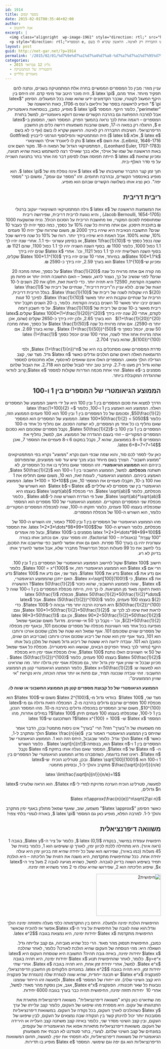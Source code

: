 ```yaml
---
id: 1914
title: מספר קסום
date: 2015-02-01T00:35:46+02:00
author:
  - אנה ליזהטוב
excerpt: |
  <img class="alignright  wp-image-1961" style="direction: rtl;" src="http://net-gar.net/wp-content/uploads/2015/01/e.png" alt="e" width="170" height="83" />
  <p style="direction: rtl;">המספר e, התגלה רק במאה ה-17, משום שהבנת משמעותו דרשה כלים מן החשבון הדיפרנציאלי. חשיבותו התבררה רק לאיטה. הראשון שקרא לו בשם (אף כי לא בשם e, אלא b) היה המתמטיקאי והפילוסוף הגרמני לייבניץ. את השם e נתן לו ליאונרד אוילר השוויצארי, המתמטיקאי הגדול של המאה ה-18. מקור השם אינו באות הראשונה של שמו של אוילר, אלא בכך שאוילר רצה להשתמש באות שהיא תנועה, ומכיוון שהאות a הייתה תפוסה אצלו לסימון דבר מה אחר בחר בתנועה השנייה על פי סדר האלף-בית.</p>
layout: post
guid: http://net-gar.net/?p=1914
permalink: '/2015/02/01/%d7%9e%d7%a1%d7%a4%d7%a8-%d7%a7%d7%a1%d7%95%d7%9d/'
categories:
  - גליון 12 פברואר 2015
  - היסטוריה של המתמטיקה
  - מאמרים כלליים
---
```

<p style="direction: rtl;">
  עניין מוזר: מבין כל המספרים הממשיים בחרה אלת המתמטיקה בשניים, ונתנה להם תפקיד מיוחד. אחד מהם, $latex \pi $, היה מוכר היטב עוד מימי קדם. זהו היחס בין היקף המעגל לקוטרו, שכבר הקדמונים ידעו שהוא שווה בכל המעגלים. הסימון "$latex \pi $" הופיע לראשונה בספר של וויליאם ג'ונס מ-1706, כאות הראשונה של "perimeter", כלומר היקף. המספר $latex \pi $ מופיע, כמובן, בנוסחאות גיאומטריות, אבל למרבה ההפתעה גם בהרבה הקשרים שאינם דווקא גיאומטריים, למשל בתורת המספרים &#8211; דוגמה אחת לכך נראה בהמשך הפרק. המספר השני, המסומן ב-$latex e $, התגלה רק במאה ה-17, משום שהבנת משמעותו דרשה כלים מן החשבון הדיפרנציאלי. חשיבותו התבררה רק לאיטה. הראשון שקרא לו בשם (אף כי לא בשם $latex e $, אלא $latex b $) היה המתמטיקאי והפילוסוף הגרמני לייבניץ (Gottfried Leibniz, 1646-1716). את השם $latex e $ נתן לו ליאונרד אוילר השוויצארי (Leonhard Euler, 1707-1783) , המתמטיקאי הגדול של המאה ה-18. מקור השם אינו באות הראשונה של שמו של אוילר, אלא בכך שאוילר רצה להשתמש באות שהיא תנועה, ומכיוון שהאות $latex a $ הייתה תפוסה אצלו לסימון דבר מה אחר בחר בתנועה השנייה על פי סדר האלף-בית.
</p>

<p style="direction: rtl;">
  תוך זמן קצר התברר שחשיבותו של $latex e $ אינה נופלת מזו של $latex \pi $. הוא מופיע באינספור הקשרים, ובהרבה תחומים. זהו "מספר עם עומק", ומשום כך "מספר יפה". כאן נציג אותו בשלושה הקשרים שבהם הוא מופיע.
</p>

<h2 style="direction: rtl;">
  ריבית דריבית
</h2>

<p style="direction: rtl;">
  את המשמעות הראשונה של $latex e $ גילה המתמטיקאי השוויצארי יעקוב ברנולי (Jacob Bernoulli, 1654-1705) , והיא נוגעת לריבית דריבית, שפירושה ריבית שמתווספת לסכום המקורי, ואז מחושבת הריבית על הסכום הכולל. נניח שהִשקַעת 1000 ₪ בתוכנית חיסכון. אם אתה מרוויח כל שנה 10% על כספך, כמה כסף יהיה לך כעבור 10  שנים? התשובה הנאיבית היא שיהיו בידך 2000 ₪, משום שהרווח שלך יהיה 10 פעמים 10%, שהוא 100%. אבל האמת היא שיהיו בידך יותר. רווח של 10% כל שנה פירושו שכל שנה נכפל כספך פי $latex 1\frac{1}{10}$, או בסימון עשרוני –פי 1.1. אחרי שנה יהיו לך 1.1 כפול 1000, כלומר 1100 ₪. בסוף השנה השניה יהיו לך 1.1 כפול 1100, שהם 1121 ₪. בסוף השנה השלישית יהיו לך 1.1 כפול 1121, וכו'. אחרי $latex k$ שנים יהיו בידך $latex 100*1.1^k$₪. במיוחד, אחרי 10 שנים יהיו בידך $latex 100*1.1^{10}$ שקלים, ומכיוון ש-$latex 1.1^{10}$ הוא בערך 2.59, יהיו בידך כ-2590 ₪.
</p>

<p style="direction: rtl;">
  מה קורה אם אתה מרוויח כל שנה $latex \frac{1}{20}$ על כספך, ואתה מחכה 20 שנים? לפני שנשיב על כך, נעצור לרגע, ונשאל – האם התשובה תהיה יותר או פחות מן התשובה הקודמת, 2590? היא תהיה <em>יותר. </em>כדי לראות זאת, חלקו את 20 השנים ל-10 זוגות של שנים. לולא עניין ה"ריבית דריבית", שנתיים של ריבית של $latex \frac{1}{20}$ היו שקולות לשנה של ריבית של $latex \frac{1}{10}$. בגלל הריבית דריבית, הריבית על שנתיים עוקבות היא יותר מאשר $latex \frac{1}{10}$. לפיכך 10 זוגות השנים יניבו יותר מאשר 10 השנים בבעיה הקודמת. כלומר, ב-20 השנים תקבל יותר ריבית מאשר ב-10 שנים של ריבית של $latex \frac{1}{10}$. על פי חשבון דומה לקודם, אחרי 20 שנה יהיו בידך $latex 1000*(1+\frac{1}{20})^{20}$ שקלים.$latex (1+\frac{1}{20})^{20}$   הוא בערך 2.65, ולכן יהיו בידך כ-2650 שקלים (שהם, אכן יותר מ-2590). אם אתה מרוויח כל שנה $latex \frac{1}{50}$ על כספך, ואתה מחכה 50 שנים, יוכפל כספך פי $latex (1+\frac{1}{50})^{50}$ , שהוא בערך 2.69. אם אתה מרוויח אחוז אחד לשנה, אחרי 100 שנים יוכפל כספך $latex (1+\frac{1}{100})^{100}$, שהוא בערך 2.704.
</p>

<p style="direction: rtl;">
  סדרת המספרים שאנו מסתכלים בה היא של $latex (1+\frac{1}{n})^n$, ולפי הדוגמאות האלה רואים שהם הולכים וגדלים כאשר $latex n$ גדל. מצד שני, קצב הגדילה הולך ומואט. המספרים האלו אינם שואפים לאינסוף, אלא מתכנסים למספר שהוא גדול רק מעט מ-2.7. קירוב טוב יותר לגבול שלהם הוא 2.718. את הגבול שלהם מסמנים ב-$latex e$. זוהי אחת מכמה הגדרות שקולות למספר $latex e$,קרוב לוודאי שההגדרה המקובלת ביותר.
</p>

<h2 style="direction: rtl;">
  הממוצע הגיאומטרי של המספרים בין 1 ו-100
</h2>

<p style="direction: rtl;">
  הדרך למצוא את סכום המספרים בין 1 ובין 100 היא על ידי חישוב הממוצע של המספרים האלה. הממוצע הוא האמצע בין 1 ו-100, כלומר $latex \frac{1+100}{2} = 50\frac{1}{2}$, וסכומם של כל המספרים בין 1 ובין 100 הוא 100 פעמים הממוצע הזה, כלומר $latex 100*50\frac{1}{2} = 5050$. הממוצע של המספרים הוא המספר שאם נחליף בו כל אחד מן המספרים, לא ישתנה הסכום. אם נחליף כל אחד מ-100 המספרים בין 1 ובין 100 ב-$latex 50\frac{1}{2}$, נקבל מספרים שסכומם הוא כסכום המספרים המקוריים – זוהי בעצם ההגדרה של הממוצע. אם, למשל, נחליף את המספרים 6 ו-8 בממוצעם, שהוא 7, נקבל במקום 6 ו-8 פעמיים את המספר 7, ואכן $latex 6+8=7+7=14$.
</p>

<p style="direction: rtl;">
  כאן עלי לספר לכם סוד, והוא שמה שבפי העם נקרא "ממוצע" נקרא בפי המתמטיקאים "ממוצע חשבוני". הצורך בשם מיוחד נובע מכך שיש עוד סוגי ממוצעים, שהמפורסם ביניהם הוא <strong>הממוצע הגיאומטרי</strong>. זהו המספר שאם נחליף בו את כל המספרים, לא תשתנה <strong>מכפלתם</strong>. למשל, הממוצע החשבוני בין 1 ו-100 הוא $latex 50\frac{1}{2}$, האמצע ביניהם. הממוצע הגיאומטרי, לעומת זאת, הוא 10, משום שאם תחליפו את 1 ואת 100 ב-10, תקבלו פעמיים את המספר 10, ואכן $latex 1*100 = 10*10$. הממוצע הגיאומטרי בין שני מספרים לא שליליים $latex a$ ו-$latex b$  הוא השורש של מכפלתם, כלומר $latex \sqrt{ab}$. הרי מכפלת $latex \sqrt{ab}$ בעצמו היא $latex \sqrt{ab}*\sqrt{ab}$, שעל פי הגדרת השורש שווה ל-$latex ab$ , כלומר מכפלת שני המספרים המקוריים. הממוצע הגיאומטרי של 100 מספרים הוא המספר שמכפלתו בעצמו 100 פעמים, כלומר חזקתו ה-100, שווה למכפלת המספרים המקוריים. כלומר, הוא השורש ה-100 של מכפלת המספרים.
</p>

<p style="direction: rtl;">
  מהו הממוצע הגיאומטרי של המספרים בין 1 ובין 100? כאמור, זהו השורש ה-100 של מכפלתם, כלומר השורש ה-100  של$latex 1*2*3*\dots*98*99*100$. את המספר $latex 1*2*3*\dots*98*99*100$ מסמנים ב-$latex 100!$, ובעל פה אומרים "100 עֲצֶרֶת" (באנגלית – 100 factorial). זהו מספר ענקי. אם נכתוב אותו בצורה עשרונית יהיו בו בערך 150 ספרות. האם גם אותו אפשר לחשב כפי שחישבנו את הסכום, בלי לחשב את כל 99 פעולות הכפל הנדרשות? מתברר שלא, אבל אפשר להעריך אותו בדיוק לא רע.
</p>

<p style="direction: rtl;">
  חישוב $latex 100!$ שקול לחישוב הממוצע הגיאומטרי של המספרים בין 1 ובין 100. הרי אם $latex x$ הוא הממוצע הגיאומטרי הזה, אז $latex 100! = x^{100}$, כלומר אם נדע את $latex x$ נדע את $latex 100!$. מצד שני, אם נדע את $latex 100!$ נדע את $latex x$, כי $latex x=\sqrt[100]{100!}$. האם ייתכן שהממוצע הגיאומטרי, $latex x$ , שווה לממוצע החשבוני, שהוא כזכור $latex 50\frac{1}{2}$? ההשערה הזאת רחוקה מאוד מן המציאות. לו כך היה, הייתה מכפלת המספרים בין 1 ו-100 שווה ל $latex 50\frac{1}{2}*50\frac{1}{2}*\dots$, <em>מכפלת</em> $latex 50\frac{1}{2}$ בעצמו 100 פעמים, כלומר $latex (50\frac{1}{2})^{100}$. אבל $latex (50\frac{1}{2})^{100}$ היא הערכה הרבה יותר מדי גבוהה ל-$latex 100!$. כדי לראות זאת שימו לב לכך ש:  $latex 100*1<50\frac{1}{2}*50\frac{1}{2}$, וגם: $latex 90*2<50\frac{1}{2}*50\frac{1}{2}$, וכן גם: $latex 98*3<50\frac{1}{2}*50\frac{1}{2}$, וכו' – נקבל כך 50 אי-שוויונים. מדוע? משום שבאגף שמאל מופיעה בכל אחד מאי השוויונות מכפלה של מספרים שסכומם 101, ובאגף ימין מכפלה של מספרים <em>שווים</em> שסכומם 101. אגף שמאל הוא שטח של מלבן שסכום אורכו ורוחבו הוא 101, בעוד אגף ימין הוא שטח של ריבוע שסכום אורכו ורוחבו (שבריבוע הם שווים, כמובן) הוא 101. עובדה ידועה היא ששטח של ריבוע גדול משטח של מלבן בעל אותו היקף (נחזור לכך באחד הפרקים הבאים, שנושאו הוא סימטריה). מכפלת כל אגפי שמאל של 50 אי השוויונים האלו נותנת $latex 100!$, ואילו מכפלת אגפי ימין היא מכפלת $latex 50\frac{1}{2}$ בעצמו 100 פעמים, כלומר $latex (50\frac{1}{2})^{100}$ . מכיוון שבכל אי שוויון אגף ימין גדול יותר, גם מכפלת אגפי ימין גדולה יותר. מה שהראינו הוא למעשה ש: $latex x<50\frac{1}{2}$, כלומר הממוצע הגיאומטרי קטן מן הממוצע החשבוני. זוהי עובדה שנכונה תמיד, עם פחות או יותר אותה הוכחה, והיא נקראת "אי שוויון הממוצעים":
</p>

<p style="direction: rtl; text-align: center;">
  <strong>הממוצע הגיאומטרי של כל קבוצת מספרים קטן מן הממוצע החשבוני או שווה לו.</strong>
</p>

<p style="direction: rtl;">
  מצד שני, $latex 100!$  בוודאי גדול מ-,$latex 2^{100}$ משום ש-$latex 100!$ הוא מכפלת 100 מספרים שרובם גדולים בהרבה מ-2. המכפלה הזאת גדולה גם מ-$latex 10^{100}$, משום שרוב המספרים במכפלה גדולים בהרבה מ-10. מהו המספר הנכון, בין 1 ל-100, שמכפלתו בעצמו 100 פעמים תיתן $latex 100!$? במילים אחרות, מהו המספר $latex x$ ש- $latex x^{100} = 100!$? השתכנענו ש-$latex 10<x<50\frac{1}{2}$. אבל מהו? התשובה היא שזהו בערך $latex \frac{100}{e}$, שהוא בערך 36.79. כמובן, המספר 100 הוא רק דוגמה. חבויה כאן עובדה כללית, שאותה הראה ג'ימס סטרלינג (James Stirling, 1692-1770):  הממוצע הגיאומטרי של המספרים בין 1 ל-$latex n$ הוא בערך $latex \frac{n}{e}$.
</p>

<p style="direction: rtl;">
  מה משמעותו של ה"בערך" הזה? הרי "בערך" אינו ניסוח מתמטי! ובכן, הדבר אומר שהיחס בין הממוצע הגיאומטרי האמור ובין  $latex \frac{n}{e}$ הולך ומתקרב ל-1, כאשר $latex n$ הולך וגדל. כלומר שבגבול, היחס הזה הוא 1. הממוצע הגיאומטרי של המספרים בין 1 ו-$latex n$ הוא, בנוסחה:$latex \sqrt[n]{n!}$ . כלומר השורש ה- $latex n$ של $latex n!$, המספר שאם נעלה אותו בחזקת $latex n$ נקבל $latex n!$. ראינו זאת בדוגמה, כשהסברנו מדוע הממוצע הגיאומטרי של המספרים בין 1 ו-100 הוא $latex \sqrt[100]{100!}$. ובכן, סטרלינג הוכיח  ש-$latex \frac{\sqrt[n]{n!}}{n/e}$ מתקרב והולך ל-1, ובסימון מתמטי:
</p>

<p style="direction: rtl; text-align: center;">
  $latex \lim\frac{\sqrt[n]{n!}}{n/e}=1$
</p>

<p style="direction: rtl;">
  למעשה, סטרלינג הוכיח הערכה מדויקת למדי ל-$latex n!$. הוא הראה שלערכי $latex n$ גדולים,
</p>

<p style="direction: rtl;">
  $latex n!\approx(\frac{n}{e})^n\sqrt{2\pi n}$
</p>

<p style="direction: rtl;">
  כאשר הסימון "$latex \approx$" משמעו, שוב, שאגף שמאל מחולק באגף ימין מתקרב והולך ל-1. למרבה הפלא, מופיע כאן גם המספר $latex \pi $, באורח לגמרי בלתי צפוי!
</p>

<h2 style="direction: rtl;">
  משוואה דיפרנציאלית
</h2>

<p style="direction: rtl;">
  חיפושית עומדת במישור, בנקודה $latex (0,1) $, כלומר על ציר ה-$latex y$, בגובה 1 (ראה איור). היא מתחילה ללכת לכיוון ימין, לאורך קו ששיפועו הוא 1, כלומר בזווית של 45 מעלות (כמו באיור), שפירושו הוא שעל כל יחידה שהיא זזה בכיוון ימין היא עולה יחידה אחת. ככל שהחיפושית מתקדמת, היא משנה את הזווית של הליכתה – היא הולכת תמיד בשיפוע השווה בדיוק לגובהה. למשל, כשהיא מגיעה לגובה 2 מעל ציר ה-$latex x$, שיפוע הליכתה הוא 2, שפירושו שהיא עולה פי 2 מהר משהיא זזה ימינה.
</p>

<p style="direction: rtl; text-align: right;">
  <img class=" wp-image-1969 aligncenter" src="http://net-gar.net/wp-content/uploads/2015/01/חיפושית2.png" alt="חיפושית2" width="209" height="136" />
</p>

<p style="direction: rtl; text-align: center;">
  החיפושית הולכת ימינה ולמעלה. היחס בין התקדמותה כלפי מעלה ותזוזתה ימינה הולך וגדל:הוא שווה לגובה של החיפושית על ציר ה-$latex x$.אפשר אז להוכיח שכאשר החיפושית מתקדמת $latex x$ יחידות ימינה, היא נמצאת בגובה $latex e^2$.
</p>

<p style="direction: rtl; text-align: right;">
  כמובן, החיפושית תנסוק מהר מאוד. הרי ככל שהיא מגביהה, גם קצב עלייתה גדל. השאלה היא: מהי הנוסחה של העקום שהיא הולכת לאורכו? כלומר, לאחר שהלכה $latex x$ יחידות ימינה, באיזה גובה תהיה? התשובה היא שנוסחת העקום היא $latex y=e^x$. כלומר, לאחר שהחיפושית תנוע $latex x$ יחידות ימינה, היא תהיה בגובה $latex e^x$. למשל, אחרי יחידת זמן אחת, היא תהיה בגובה $latex e$. אחרי שתי יחידות זמן, היא תהיה בגובה $latex e^2$. במונחים הלקוחים מן החשבון הדיפרנציאלי, לפונקציה $latex e^x$ יש תכונה ייחודית, שהיא שווה לנגזרת שלה (הנגזרת של פונקציה היא קצב השינוי שלה). זהו ייחודו של המספר $latex e$, ולמעשה זהו הייחוד שממנו נובעות כל שאר תכונותיו. הפונקציה $latex e^x$, אגב, אכן נוסקת מהר מאוד: למשל, אחרי 10  יחידות תזוּזה ימינה, החיפושית תהיה כבר בערך בגובה 6000 יחידות.
</p>

<p style="direction: rtl;">
  מה שתיארנו כאן נקרא "משוואה דיפרנציאלית". משוואה דיפרנציאלית מתארת את התנהגותו של עקום. היא מספרת מהו שיפועו של העקום, כלומר קצב עלייתו של ערך $latex y$ כשהולכים לאורך העקום, בכל נקודה על העקום. במשוואות דיפרנציאליות מסובכות יותר יכול להינתן קשר בין הנקודה שבה נמצאים על העקום, לבין שיפועו של העקום, ובין קצב השינוי מסדר שני, כלומר באיזה קצב משתנה קצב העלייה או הירידה של העקום. משוואות דיפרנציאליות מתארות אפוא את הגיאומטריה של עקומים, במונחים של קצב השינוי שלהם. לצערי, בתור סטודנט לא הבנתי את משמעותן הגיאומטרית של משוואות דיפרנציאליות, ולא תפסתי את יופין. למעשה, תחום המשוואות הדיפרנציאליות הוא גם יפה וגם שימושי. המספר $latex e$ מופיע בו תדירות.
</p>